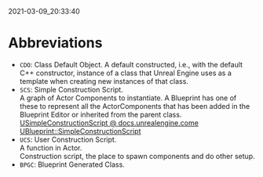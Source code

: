 2021-03-09_20:33:40

# Abbreviations

- `CDO`: Class Default Object.
  A default constructed, i.e., with the default C++ constructor, instance of a class that Unreal Engine uses as a template when creating new instances of that class.
- `SCS`: Simple Construction Script.  
    A graph of Actor Components to instantiate.
    A Blueprint has one of these to represent all the ActorComponents that has been added in the Blueprint Editor or inherited from the parent class.  
    [USimpleConstructionScript @ docs.unrealengine.come](https://docs.unrealengine.com/en-US/API/Runtime/Engine/Engine/USimpleConstructionScript/index.html)  
    [UBlueprint::SimpleConstructionScript](https://docs.unrealengine.com/en-US/API/Runtime/Engine/Engine/UBlueprint/SimpleConstructionScript/index.html)
- `UCS`: User Construction Script.  
    A function in Actor.  
    Construction script, the place to spawn components and do other setup.
- `BPGC`: Blueprint Generated Class.